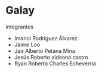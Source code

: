 # Galay
integrantes
*  Imanol Rodríguez Álvarez  
*  Jaime Loo  
*  Jair Alberto Petana Mina  
*  Jesús Roberto aldeano castro  
*  Ryan Roberto Charles Echeverría  
